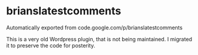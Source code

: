 # brianslatestcomments
Automatically exported from code.google.com/p/brianslatestcomments

This is a very old Wordpress plugin, that is not being maintained. 
I migrated it to preserve the code for posterity.
